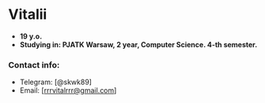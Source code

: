 # Vitalii

 - **19 y.o.**
 - **Studying in: PJATK Warsaw, 2 year, Computer Science. 4-th semester.**

### Contact info:
- Telegram: [@skwk89]
- Email: [rrrvitalrrr@gmail.com]
